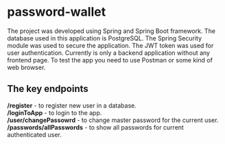 # password-wallet
The project was developed using Spring and Spring Boot framework. The database used in this application is PostgreSQL.
The Spring Security module was used to secure the application. The JWT token was used for user authentication. 
Currently is only a backend application without any frontend page. To test the app you need to use Postman 
or some kind of web browser.

## The key endpoints
**/register** - to register new user in a database. <br/>
**/loginToApp** - to login to the app. <br/>
**/user/changePassowrd** - to change master password for the current user. <br/>
**/passwords/allPasswords** - to show all passwords for current authenticated user. <br/>


